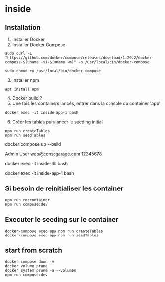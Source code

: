 # inside
## Installation


1. Installer Docker
2. Installer Docker Compose
```
sudo curl -L "https://github.com/docker/compose/releases/download/1.29.2/docker-compose-$(uname -s)-$(uname -m)" -o /usr/local/bin/docker-compose
```
```
sudo chmod +x /usr/local/bin/docker-compose
```

3. Installer npm
```
apt install npm
```
4. Docker build ?
5. Une fois les containers lancés, entrer dans la console du container 'app'
```
docker exec -it inside-app-1 bash
```
6. Créer les tables puis lancer le seeding initial
```
npm run createTables
npm run seedTables
```
<!-- 4. 

1. Install Postgres
```
sudo apt install postgresql postgresql-contrib
```

Commencez par installer les dépendances :
```
npm i
``` -->
docker compose up --build

Admin User
web@consogarage.com
12345678

<!-- Entrer dans la console du container -->
docker exec -it inside-db bash
<!-- ou -->
docker exec -it inside-app-1 bash

## Si besoin de reinitialiser les container
```
npm run rm:container
npm run compose:dev
```
## Executer le seeding sur le container
```
docker-compose exec app npm run createTables
docker-compose exec app npm run seedTables

```
## start from scratch
```
docker compose down -v
docker volume prune
docker system prune -a --volumes
npm run compose:dev
```


